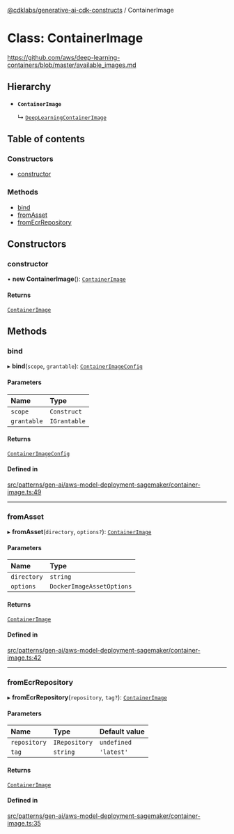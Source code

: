 [@cdklabs/generative-ai-cdk-constructs](../README.md) / ContainerImage

# Class: ContainerImage

https://github.com/aws/deep-learning-containers/blob/master/available_images.md

## Hierarchy

- **`ContainerImage`**

  ↳ [`DeepLearningContainerImage`](DeepLearningContainerImage.md)

## Table of contents

### Constructors

- [constructor](ContainerImage.md#constructor)

### Methods

- [bind](ContainerImage.md#bind)
- [fromAsset](ContainerImage.md#fromasset)
- [fromEcrRepository](ContainerImage.md#fromecrrepository)

## Constructors

### constructor

• **new ContainerImage**(): [`ContainerImage`](ContainerImage.md)

#### Returns

[`ContainerImage`](ContainerImage.md)

## Methods

### bind

▸ **bind**(`scope`, `grantable`): [`ContainerImageConfig`](../interfaces/ContainerImageConfig.md)

#### Parameters

| Name | Type |
| :------ | :------ |
| `scope` | `Construct` |
| `grantable` | `IGrantable` |

#### Returns

[`ContainerImageConfig`](../interfaces/ContainerImageConfig.md)

#### Defined in

[src/patterns/gen-ai/aws-model-deployment-sagemaker/container-image.ts:49](https://github.com/jstrunk/generative-ai-cdk-constructs/blob/9d5b641/src/patterns/gen-ai/aws-model-deployment-sagemaker/container-image.ts#L49)

___

### fromAsset

▸ **fromAsset**(`directory`, `options?`): [`ContainerImage`](ContainerImage.md)

#### Parameters

| Name | Type |
| :------ | :------ |
| `directory` | `string` |
| `options` | `DockerImageAssetOptions` |

#### Returns

[`ContainerImage`](ContainerImage.md)

#### Defined in

[src/patterns/gen-ai/aws-model-deployment-sagemaker/container-image.ts:42](https://github.com/jstrunk/generative-ai-cdk-constructs/blob/9d5b641/src/patterns/gen-ai/aws-model-deployment-sagemaker/container-image.ts#L42)

___

### fromEcrRepository

▸ **fromEcrRepository**(`repository`, `tag?`): [`ContainerImage`](ContainerImage.md)

#### Parameters

| Name | Type | Default value |
| :------ | :------ | :------ |
| `repository` | `IRepository` | `undefined` |
| `tag` | `string` | `'latest'` |

#### Returns

[`ContainerImage`](ContainerImage.md)

#### Defined in

[src/patterns/gen-ai/aws-model-deployment-sagemaker/container-image.ts:35](https://github.com/jstrunk/generative-ai-cdk-constructs/blob/9d5b641/src/patterns/gen-ai/aws-model-deployment-sagemaker/container-image.ts#L35)

